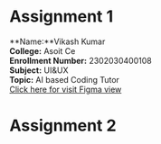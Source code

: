 # Assignment 1

**Name:**Vikash Kumar  
**College:** Asoit Ce    
**Enrollment Number:** 2302030400108  
**Subject:** UI&UX  
**Topic:** AI based Coding Tutor  
[Click here for visit Figma view](https://www.figma.com/design/Qt95HmIGHbxN5CuZxnCafq/AI-baseb-Coding-Skills?node-id=0-1&t=P05r2oMjtwAKjKKy-1)

# Assignment 2
